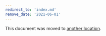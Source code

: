```yaml
---
redirect_to: 'index.md'
remove_date: '2021-06-01'
---
```


This document was moved to [another location](index.md).
<!-- This redirect file can be deleted after 2021-06-01. -->
<!-- Before deletion, see: https://docs.gitlab.com/ee/development/documentation/#move-or-rename-a-page -->
